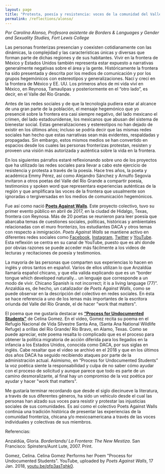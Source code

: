 ```yaml
---
layout: page
title: "Protesta, poesía y resistencia: voces de la comunidad del Valle del Río Grande"
permalink: /reflections/alonso/
---
```


*Por Carolina Alonso, Profesora asistente de Borders & Languages y Gender and Sexuality Studies, Fort Lewis College*

Las personas fronterizas presencian y coexisten cotidianamente con las dinámicas, la complejidad y las características únicas y diversas que forman parte de dichas regiones y de sus habitantes. Vivir en la frontera de México y Estados Unidos también representa estar expuesto a narrativas generalmente negativas sobre el área y la gente. Históricamente la frontera ha sido presentada y descrita por los medios de comunicación y por los grupos hegemónicos con estereotipos y generalizaciones. Nací y crecí en la frontera de México y EE. UU. Los primeros años de mi vida viví en México, en Reynosa, Tamaulipas y posteriormente en el “otro lado”, es decir, en el Valle del Río Grande.

Antes de las redes sociales y de que la tecnología pudiera estar al alcance de una gran parte de la población, el mensaje hegemónico que yo presencié sobre la frontera era casi siempre negativo, del lado mexicano el crimen, del lado estadounidense, los mexicanos que abusan del sistema de bienestar social. Estas generalizaciones y estereotipos no han dejado de existir en los últimos años; incluso se podría decir que las mismas redes sociales han hecho que estas narrativas sean más evidentes, respaldadas y propagadas. Sin embargo, estos mismos medios se han convertido en espacios desde los cuales las personas fronterizas protestan, resisten y proveen una visión más autorizada y auténtica sobre la vida en la frontera.

En los siguientes párrafos estaré reflexionando sobre uno de los proyectos que ha utilizado las redes sociales para llevar a cabo este ejercicio de resistencia y protesta a través de la poesía. Hace tres años, la poeta y académica Emmy Pérez, así como Alejandro Sánchez y Arnulfo Segovia invitaron a otros poetas del Valle del Río Grande a compartir poesía, testimonios y spoken word que representara experiencias auténticas de la región y que amplificara las voces de la frontera que usualmente son ignoradas o tergiversadas en los medios de comunicación hegemónicos.

Fue así como nació [**Poets Against Walls**](https://unitedfronteras.github.io/ufexhibicion_mexeua/united/obj090/). Este proyecto colectivo, tuvo su primer evento público en abril de 2017, en la ciudad de Hidalgo, Texas, frontera con Reynosa. Más de 20 poetas se reunieron para leer poesía que abarcaba temas de cuestiones sociales, políticas, históricas y ambientales relacionadas con el muro fronterizo, los estudiantes DACA y otros temas con respecto a inmigración. *Poets Against Walls* se mantiene activo en diferentes redes sociales como [Facebook](https://www.facebook.com/poetsagainstwalls/), [Instagram](https://www.instagram.com/poetsagainstwalls/), [Twitter](https://twitter.com/PoetsAgstWalls) y [YouTube](https://www.youtube.com/channel/UCiqBlWXBjVoMjX3R1RMovng). Esta reflexión se centra en su canal de YouTube, puesto que es ahí donde por obvias razones se puede acceder más fácilmente a los videos de lecturas y recitaciones de poesía y testimonios. 

La mayoría de las personas que comparten sus experiencias lo hacen en inglés y otros tantos en español. Varios de ellos utilizan lo que Anzaldúa llamaría español chicano, y que ella valida explicando que es un “border tongue which developed naturally… un lenguaje que corresponde a un modo de vivir. Chicano Spanish is not incorrect; it is a living language (77)”. Anzaldúa es, de hecho, un catalizador de *Poets Against Walls*, como se puede observar en la descripción del colectivo en redes sociales. En ésta se hace referencia a uno de los lemas más importantes de la escritora oriunda del Valle del Río Grande, el de hacer "work that matters".

El poema que me gustaría destacar es [**“Process for Undocumented Students”**](https://www.youtube.com/watch?v=pfp3asTqhk0&ab_channel=PoetsAgainstWalls) de Celina Gomez. En el video, Gomez recita su poema en el Refugio Nacional de Vida Silvestre Santa Ana, (Santa Ana National Wildlife Refuge) a orillas del Río Grande/ Río Bravo, en Alamo, Texas. 
Como se puede apreciar, este poema resalta lo complicado que es el proceso para obtener la política migratoria de acción diferida para los llegados en la infancia a los Estados Unidos, conocida como DACA, por sus siglas en inglés. Cabe resaltar que el video se archivó en el 2018 y que en los últimos dos años DACA ha seguido recibiendo ataques por parte de la administración actual. Asimismo, en “Process for Undocumented Students” la voz poética siente la responsabilidad y culpa de no saber cómo ayudar con el proceso de solicitud y aunque parece que todo es parte de un camino desmoralizante, al final hay un compromiso de la voz poética por ayudar y hacer "work that matters".

Me gustaría terminar recordando que desde el siglo diecinueve la literatura, a través de sus diferentes géneros, ha sido un vehículo desde el cual las personas han alzado sus voces para resistir y protestar las injusticias sociales de sus comunidades. Es así como el colectivo Poets Against Walls continúa una tradición histórica de presentar las experiencias de la comunidad fronteriza, chicana y/o mexicoamericana a través de las voces individuales y colectivas de sus miembros.



 Referencias:
 
Anzaldúa, Gloria. *Borderlands/ La Frontera: The New Mestiza*. San Francisco: Spinsters/Aunt Lute, 2007. Print. 

Gomez, Celina. Celina Gomez Performs her Poem "Process for Undocumented Students". YouTube, uploaded by *Poets Against Walls*, 17 Jan. 2018, [youtu.be/pfp3asTqhk0](https://www.youtube.com/watch?v=pfp3asTqhk0&ab_channel=PoetsAgainstWalls).
